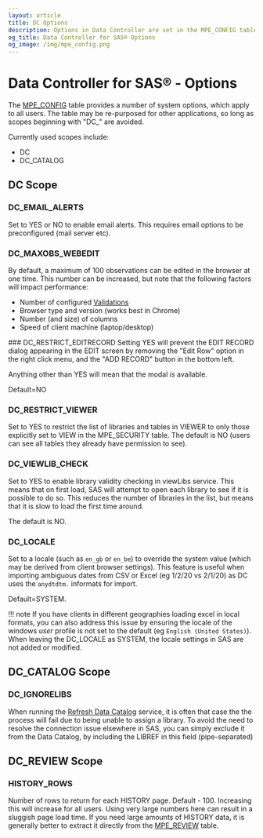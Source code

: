 ```yaml
---
layout: article
title: DC Options
description: Options in Data Controller are set in the MPE_CONFIG table and apply to all users.
og_title: Data Controller for SAS® Options
og_image: /img/mpe_config.png
---
```

# Data Controller for SAS® - Options

The [MPE_CONFIG](/tables/mpe_config/) table provides a number of system options, which apply to all users.  The table may be re-purposed for other applications, so long as scopes beginning with "DC_" are avoided.

Currently used scopes include:

* DC
* DC_CATALOG

## DC Scope

### DC_EMAIL_ALERTS
Set to YES or NO to enable email alerts. This requires email options to be preconfigured (mail server etc).

### DC_MAXOBS_WEBEDIT
By default, a maximum of 100 observations can be edited in the browser at one time.  This number can be increased, but note that the following factors will impact performance:

* Number of configured [Validations](/dcc-validations)
* Browser type and version (works best in Chrome)
* Number (and size) of columns
* Speed of client machine (laptop/desktop)

### DC_RESTRICT_EDITRECORD
Setting YES will prevent the EDIT RECORD dialog appearing in the EDIT screen by removing the "Edit Row" option in the right click menu, and the "ADD RECORD" button in the bottom left.  

Anything other than YES will mean that the modal _is_ available.

Default=NO 

### DC_RESTRICT_VIEWER
Set to YES to restrict the list of libraries and tables in VIEWER to only those explicitly set to VIEW in the MPE_SECURITY table.  The default is NO (users can see all tables they already have permission to see).

### DC_VIEWLIB_CHECK
Set to YES to enable library validity checking in viewLibs service. This means that on first load, SAS will attempt to open each library to see if it is possible to do so.  This reduces the number of libraries in the list, but means that it is slow to load the first time around.

The default is NO.

### DC_LOCALE
Set to a locale (such as `en_gb` or `en_be`) to override the system value (which may be derived from client browser settings).
This feature is useful when importing ambiguous dates from CSV or Excel (eg 1/2/20 vs 2/1/20) as DC uses the `anydtdtm.` informats for import.

Default=SYSTEM.

!!! note
    If you have clients in different geographies loading excel in local formats, you can also address this issue by ensuring the locale of the windows _user_ profile is not set to the default (eg `English (United States)`).  When leaving the DC_LOCALE as SYSTEM, the locale settings in SAS are not added or modified.
    
## DC_CATALOG Scope

### DC_IGNORELIBS

When running the [Refresh Data Catalog](/admin-services/#refresh-data-catalog) service, it is often that case the the process will fail due to being unable to assign a library.  To avoid the need to resolve the connection issue elsewhere in SAS, you can simply exclude it from the Data Catalog, by including the LIBREF in this field (pipe-separated)

## DC_REVIEW Scope

### HISTORY_ROWS

Number of rows to return for each HISTORY page.  Default - 100.  Increasing this will increase for all users.  Using very large numbers here can result in a sluggish page load time.  If you need large amounts of HISTORY data, it is generally better to extract it directly from the [MPE_REVIEW](/tables/mpe_review/) table.


